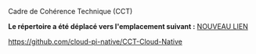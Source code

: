 
Cadre de Cohérence Technique (CCT)

**Le répertoire a été déplacé vers l'emplacement suivant :**
 [NOUVEAU LIEN](https://github.com/cloud-pi-native/CCT-Cloud-Native)

https://github.com/cloud-pi-native/CCT-Cloud-Native
